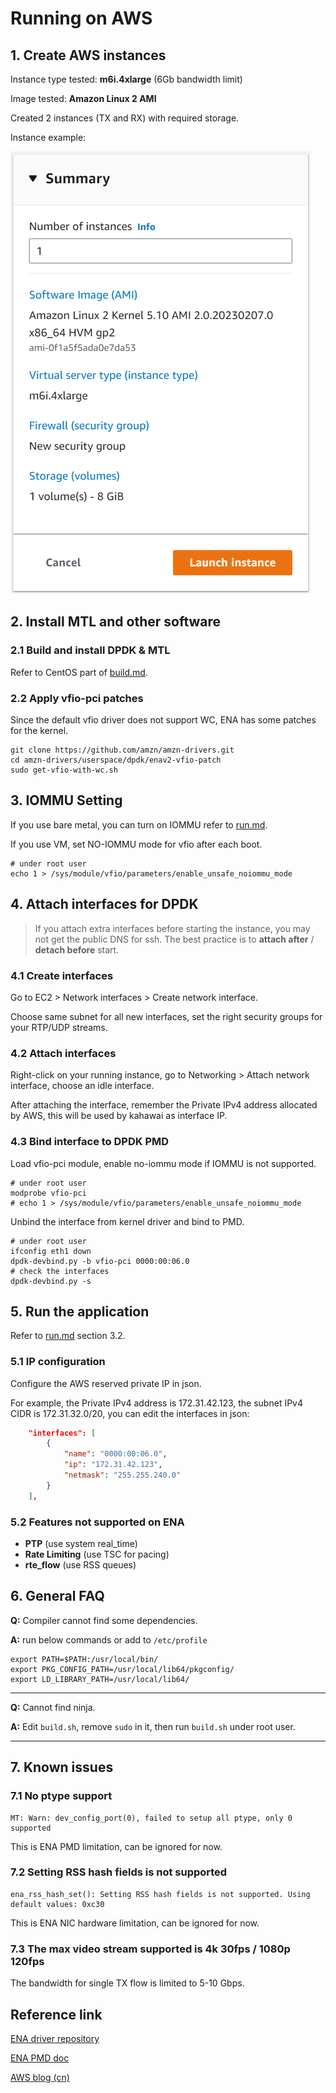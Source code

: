# Running on AWS

## 1. Create AWS instances

Instance type tested: **m6i.4xlarge** (6Gb bandwidth limit)

Image tested: **Amazon Linux 2 AMI**

Created 2 instances (TX and RX) with required storage.

Instance example:

![instance](png/instance.png)

## 2. Install MTL and other software

### 2.1 Build and install DPDK & MTL

Refer to CentOS part of [build.md](./build.md).

### 2.2 Apply vfio-pci patches

Since the default vfio driver does not support WC, ENA has some patches for the kernel.

```shell
git clone https://github.com/amzn/amzn-drivers.git
cd amzn-drivers/userspace/dpdk/enav2-vfio-patch
sudo get-vfio-with-wc.sh
```

## 3. IOMMU Setting

If you use bare metal, you can turn on IOMMU refer to [run.md](./run.md).

If you use VM, set NO-IOMMU mode for vfio after each boot.

```shell
# under root user
echo 1 > /sys/module/vfio/parameters/enable_unsafe_noiommu_mode
```

## 4. Attach interfaces for DPDK

> If you attach extra interfaces before starting the instance, you may not get the public DNS for ssh. The best practice is to **attach after** / **detach before** start.

### 4.1 Create interfaces

Go to  EC2 > Network interfaces > Create network interface.

Choose same subnet for all new interfaces, set the right security groups for your RTP/UDP streams.

### 4.2 Attach interfaces

Right-click on your running instance, go to Networking > Attach network interface, choose an idle interface.

After attaching the interface, remember the Private IPv4 address allocated by AWS, this will be used by kahawai as interface IP.

### 4.3 Bind interface to DPDK PMD

Load vfio-pci module, enable no-iommu mode if IOMMU is not supported.

```shell
# under root user
modprobe vfio-pci
# echo 1 > /sys/module/vfio/parameters/enable_unsafe_noiommu_mode
```

Unbind the interface from kernel driver and bind to PMD.

```shell
# under root user
ifconfig eth1 down
dpdk-devbind.py -b vfio-pci 0000:00:06.0
# check the interfaces
dpdk-devbind.py -s
```

## 5. Run the application

Refer to [run.md](./run.md) section 3.2.

### 5.1 IP configuration

Configure the AWS reserved private IP in json.

For example, the Private IPv4 address is 172.31.42.123, the subnet IPv4 CIDR is 172.31.32.0/20, you can edit the interfaces in json:

```json
    "interfaces": [
        {
            "name": "0000:00:06.0",
            "ip": "172.31.42.123",
            "netmask": "255.255.240.0"
        }
    ],
```

### 5.2 Features not supported on ENA

* **PTP** (use system real_time)
* **Rate Limiting** (use TSC for pacing)
* **rte_flow** (use RSS queues)

## 6. General FAQ

**Q:** Compiler cannot find some dependencies.

**A:** run below commands or add to `/etc/profile`

```shell
export PATH=$PATH:/usr/local/bin/
export PKG_CONFIG_PATH=/usr/local/lib64/pkgconfig/
export LD_LIBRARY_PATH=/usr/local/lib64/
```

---

**Q:** Cannot find ninja.

**A:** Edit `build.sh`, remove `sudo` in it, then run `build.sh` under root user.

---

## 7. Known issues

### 7.1 No ptype support

```shell
MT: Warn: dev_config_port(0), failed to setup all ptype, only 0 supported
```

This is ENA PMD limitation, can be ignored for now.

### 7.2 Setting RSS hash fields is not supported

```shell
ena_rss_hash_set(): Setting RSS hash fields is not supported. Using default values: 0xc30
```

This is ENA NIC hardware limitation, can be ignored for now.

### 7.3 The max video stream supported is 4k 30fps / 1080p 120fps

The bandwidth for single TX flow is limited to 5-10 Gbps.

## Reference link

[ENA driver repository](https://github.com/amzn/amzn-drivers/tree/master/userspace/dpdk)

[ENA PMD doc](https://doc.dpdk.org/guides/nics/ena.html)

[AWS blog (cn)](https://www.infoq.cn/article/EcQFplTWfdrvumULjo9t)
